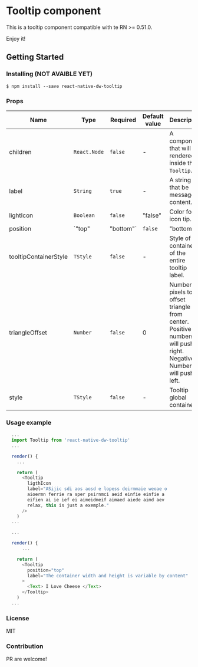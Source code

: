 # Tooltip component

This is a tooltip component compatible with te RN >= 0.51.0.

Enjoy it!


## <a name="section-getting-started"> Getting Started </a>


### Installing (NOT AVAIBLE YET)
```
$ npm install --save react-native-dw-tooltip
```

### Props

| Name     | Type   | Required | Default value | Description                                                                                                                  |
| -------- | ------ | -------- | ------------- | ---------------------------------------------------------------------------------------------------------------------------- |
| children              | `React.Node`        | `false` | -         | A component that will be rendered inside the `Tooltip`. |
| label                 | `String`            | `true`  | -         | A string that be message content. |
| lightIcon             | `Boolean`           | `false` | "false"   | Color for icon tip. |
| position              | `"top" | "bottom"`  | `false` | "bottom"  | Position that tooltip will be render |
| tooltipContainerStyle | `TStyle`            | `false` | -         | Style of the container of the entire tooltip label. |
| triangleOffset        | `Number`            | `false` | 0         | Number of pixels to offset triangle from center. Positive numbers will push right. Negative Numbers will push left. |
| style                 | `TStyle`            | `false` | -         | Tooltip global container|


### Usage example

```js
  ...
  import Tooltip from 'react-native-dw-tooltip' 
  ...

  render() {
    ...

    return (
      <Tooltip
        ligthIcon
        label="ASijic sdi aos aosd e lopess deirmmaie weoae o
        aioermn ferrie ra sper psirnmci aeid einfie einfie a
        eifien ai ie ief ei aimeidmeif aimaed aiede aimd aev
        relax, this is just a exemple."
      />
    )
  ...
```

```js
  ...

  render() {
      ...

    return (
      <Tooltip
        position="top"
        label="The container width and height is variable by content"
      > 
        <Text> I Love Cheese </Text>
      </Tooltip>
    )
  ...
```
### License

MIT

### Contribution

PR are welcome!